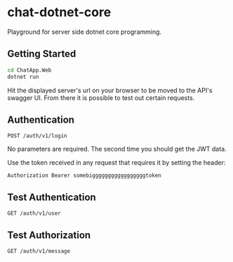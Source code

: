 # chat-dotnet-core

Playground for server side dotnet core programming.

## Getting Started

```sh 
cd ChatApp.Web
dotnet run
```

Hit the displayed server's url on your browser to be moved to the API's swagger UI.
From there it is possible to test out certain requests.

## Authentication
```
POST /auth/v1/login
```
No parameters are required. The second time you should get the JWT data.

Use the token received in any request that requires it by setting the header:
```
Authorization Bearer somebigggggggggggggggggtoken
```

## Test Authentication
```
GET /auth/v1/user
```
## Test Authorization
```
GET /auth/v1/message
```